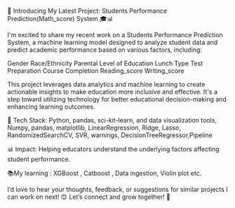 🚀 Introducing My Latest Project: Students Performance Prediction(Math_score) System 🎓📊

I'm excited to share my recent work on a Students Performance Prediction System, a machine learning model designed to analyze student data and predict academic performance based on various factors, including:

Gender
Race/Ethnicity
Parental Level of Education
Lunch Type
Test Preparation Course Completion
Reading_score
Writing_score


This project leverages data analytics and machine learning to create actionable insights to make education more inclusive and effective. It's a step toward utilizing technology for better educational decision-making and enhancing learning outcomes.

🔧 Tech Stack: Python, pandas, sci-kit-learn, and data visualization tools, Numpy, pandas, matplotlib, LinearRegression, Ridge, Lasso,  RandomizedSearchCV, SVR, warnings, DecisionTreeRegressor,Pipeline

📊 Impact: Helping educators understand the underlying factors affecting student performance.

📚My learning : XGBoost , Catboost , Data ingestion, Violin plot etc.

I’d love to hear your thoughts, feedback, or suggestions for similar projects I can work on next! 😊
Let’s connect and grow together! 🙌
